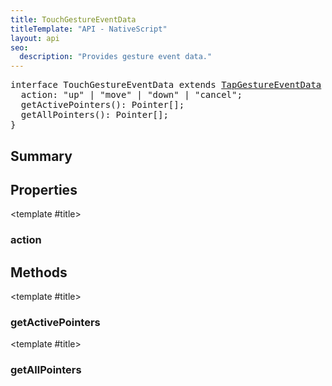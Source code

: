 ```yaml
---
title: TouchGestureEventData
titleTemplate: "API - NativeScript"
layout: api
seo:
  description: "Provides gesture event data."
---
```


<!-- This page is auto generated, do not edit manually. -->
<!-- Run "yarn generate:api-docs" to regenerate -->

<script setup lang="ts">
  import { provide } from "vue";
  import API_DATA from "./TouchGestureEventData.data.json";
  
  provide('API_DATA', API_DATA);
</script>

<APIRefHierarchy v-once />

<pre class="[&_a]:text-green-400">interface TouchGestureEventData extends <a href="/api/interface/TapGestureEventData">TapGestureEventData</a> {
  action: "up" | "move" | "down" | "cancel";
  getActivePointers(): Pointer[];
  getAllPointers(): Pointer[];
}</pre>

<APIRefComment commentBase64="eyJibG9ja1RhZ3MiOltdLCJtb2RpZmllclRhZ3MiOnt9LCJzdW1tYXJ5IjpbeyJraW5kIjoidGV4dCIsInRleHQiOiJQcm92aWRlcyBnZXN0dXJlIGV2ZW50IGRhdGEuIn1dfQ==" v-once />

## <Heading ignore>Summary</Heading>

<APIRefSummary v-once />

## Properties

<div class="">

<APIRef for="11206" v-once>

<template #title>

### action

</template>

</APIRef>

</div>

## Methods

<div class="">

<APIRef for="11207" v-once>

<template #title>

### getActivePointers

</template>

</APIRef>

</div>

<div class="">

<APIRef for="11209" v-once>

<template #title>

### getAllPointers

</template>

</APIRef>

</div>
